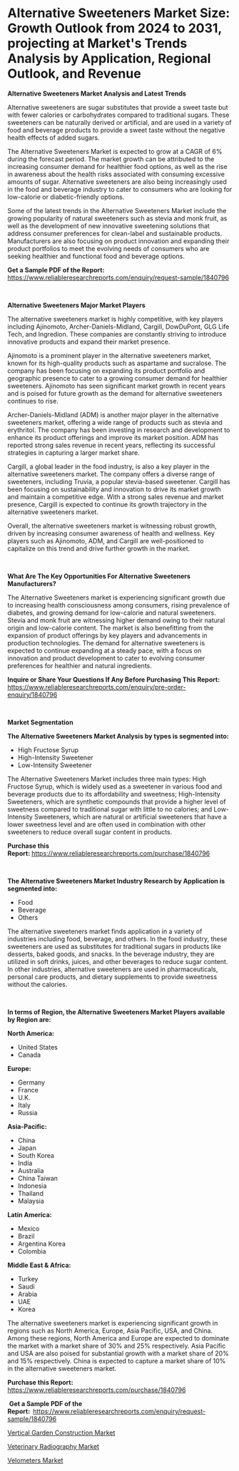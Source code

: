 <p><h1>Alternative Sweeteners Market Size: Growth Outlook from 2024 to 2031, projecting at Market's Trends Analysis by Application, Regional Outlook, and Revenue</h1></p><p><strong>Alternative Sweeteners Market Analysis and Latest Trends</strong></p>
<p><p>Alternative sweeteners are sugar substitutes that provide a sweet taste but with fewer calories or carbohydrates compared to traditional sugars. These sweeteners can be naturally derived or artificial, and are used in a variety of food and beverage products to provide a sweet taste without the negative health effects of added sugars.</p><p>The Alternative Sweeteners Market is expected to grow at a CAGR of 6% during the forecast period. The market growth can be attributed to the increasing consumer demand for healthier food options, as well as the rise in awareness about the health risks associated with consuming excessive amounts of sugar. Alternative sweeteners are also being increasingly used in the food and beverage industry to cater to consumers who are looking for low-calorie or diabetic-friendly options.</p><p>Some of the latest trends in the Alternative Sweeteners Market include the growing popularity of natural sweeteners such as stevia and monk fruit, as well as the development of new innovative sweetening solutions that address consumer preferences for clean-label and sustainable products. Manufacturers are also focusing on product innovation and expanding their product portfolios to meet the evolving needs of consumers who are seeking healthier and functional food and beverage options.</p></p>
<p><strong>Get a Sample PDF of the Report:&nbsp;</strong> <a href="https://www.reliableresearchreports.com/enquiry/request-sample/1840796">https://www.reliableresearchreports.com/enquiry/request-sample/1840796</a></p>
<p>&nbsp;</p>
<p><strong>Alternative Sweeteners Major Market Players</strong></p>
<p><p>The alternative sweeteners market is highly competitive, with key players including Ajinomoto, Archer-Daniels-Midland, Cargill, DowDuPont, GLG Life Tech, and Ingredion. These companies are constantly striving to introduce innovative products and expand their market presence.</p><p>Ajinomoto is a prominent player in the alternative sweeteners market, known for its high-quality products such as aspartame and sucralose. The company has been focusing on expanding its product portfolio and geographic presence to cater to a growing consumer demand for healthier sweeteners. Ajinomoto has seen significant market growth in recent years and is poised for future growth as the demand for alternative sweeteners continues to rise.</p><p>Archer-Daniels-Midland (ADM) is another major player in the alternative sweeteners market, offering a wide range of products such as stevia and erythritol. The company has been investing in research and development to enhance its product offerings and improve its market position. ADM has reported strong sales revenue in recent years, reflecting its successful strategies in capturing a larger market share.</p><p>Cargill, a global leader in the food industry, is also a key player in the alternative sweeteners market. The company offers a diverse range of sweeteners, including Truvia, a popular stevia-based sweetener. Cargill has been focusing on sustainability and innovation to drive its market growth and maintain a competitive edge. With a strong sales revenue and market presence, Cargill is expected to continue its growth trajectory in the alternative sweeteners market.</p><p>Overall, the alternative sweeteners market is witnessing robust growth, driven by increasing consumer awareness of health and wellness. Key players such as Ajinomoto, ADM, and Cargill are well-positioned to capitalize on this trend and drive further growth in the market.</p></p>
<p>&nbsp;</p>
<p><strong>What Are The Key Opportunities For Alternative Sweeteners Manufacturers?</strong></p>
<p><p>The Alternative Sweeteners market is experiencing significant growth due to increasing health consciousness among consumers, rising prevalence of diabetes, and growing demand for low-calorie and natural sweeteners. Stevia and monk fruit are witnessing higher demand owing to their natural origin and low-calorie content. The market is also benefitting from the expansion of product offerings by key players and advancements in production technologies. The demand for alternative sweeteners is expected to continue expanding at a steady pace, with a focus on innovation and product development to cater to evolving consumer preferences for healthier and natural ingredients.</p></p>
<p><strong>Inquire or Share Your Questions If Any Before Purchasing This Report:</strong> <a href="https://www.reliableresearchreports.com/enquiry/pre-order-enquiry/1840796">https://www.reliableresearchreports.com/enquiry/pre-order-enquiry/1840796</a></p>
<p>&nbsp;</p>
<p><strong>Market Segmentation</strong></p>
<p><strong>The Alternative Sweeteners Market Analysis by types is segmented into:</strong></p>
<p><ul><li>High Fructose Syrup</li><li>High-Intensity Sweetener</li><li>Low-Intensity Sweetener</li></ul></p>
<p><p>The Alternative Sweeteners Market includes three main types: High Fructose Syrup, which is widely used as a sweetener in various food and beverage products due to its affordability and sweetness; High-Intensity Sweeteners, which are synthetic compounds that provide a higher level of sweetness compared to traditional sugar with little to no calories; and Low-Intensity Sweeteners, which are natural or artificial sweeteners that have a lower sweetness level and are often used in combination with other sweeteners to reduce overall sugar content in products.</p></p>
<p><strong>Purchase this Report:&nbsp;</strong><a href="https://www.reliableresearchreports.com/purchase/1840796">https://www.reliableresearchreports.com/purchase/1840796</a></p>
<p>&nbsp;</p>
<p><strong>The Alternative Sweeteners Market Industry Research by Application is segmented into:</strong></p>
<p><ul><li>Food</li><li>Beverage</li><li>Others</li></ul></p>
<p><p>The alternative sweeteners market finds application in a variety of industries including food, beverage, and others. In the food industry, these sweeteners are used as substitutes for traditional sugars in products like desserts, baked goods, and snacks. In the beverage industry, they are utilized in soft drinks, juices, and other beverages to reduce sugar content. In other industries, alternative sweeteners are used in pharmaceuticals, personal care products, and dietary supplements to provide sweetness without the calories.</p></p>
<p>&nbsp;</p>
<p><strong>In terms of Region, the Alternative Sweeteners Market Players available by Region are:</strong></p>
<p>
    <p> <strong> North America: </strong>
        <ul>
            <li>United States</li>
            <li>Canada</li>
        </ul>
        </p> 
    <p> <strong> Europe: </strong>
        <ul>
            <li>Germany</li>
            <li>France</li>
            <li>U.K.</li>
            <li>Italy</li>
            <li>Russia</li>
        </ul>
        </p> 
    <p> <strong> Asia-Pacific: </strong>
        <ul>
            <li>China</li>
            <li>Japan</li>
            <li>South Korea</li>
            <li>India</li>
            <li>Australia</li>
            <li>China Taiwan</li>
            <li>Indonesia</li>
            <li>Thailand</li>
            <li>Malaysia</li>
        </ul>
        </p> 
    <p> <strong> Latin America: </strong>
        <ul>
            <li>Mexico</li>
            <li>Brazil</li>
            <li>Argentina Korea</li>
            <li>Colombia</li>
        </ul>
        </p> 
    <p> <strong> Middle East & Africa: </strong>
        <ul>
            <li>Turkey</li>
            <li>Saudi</li>
            <li>Arabia</li>
            <li>UAE</li>
            <li>Korea</li>
        </ul>
    </p>
    </p>
<p><p>The alternative sweeteners market is experiencing significant growth in regions such as North America, Europe, Asia Pacific, USA, and China. Among these regions, North America and Europe are expected to dominate the market with a market share of 30% and 25% respectively. Asia Pacific and USA are also poised for substantial growth with a market share of 20% and 15% respectively. China is expected to capture a market share of 10% in the alternative sweeteners market.</p></p>
<p><strong>Purchase this Report: </strong><a href="https://www.reliableresearchreports.com/purchase/1840796">https://www.reliableresearchreports.com/purchase/1840796</a></p>
<p>&nbsp;<strong>Get a Sample PDF of the Report:&nbsp;&nbsp;</strong><a href="https://www.reliableresearchreports.com/enquiry/request-sample/1840796">https://www.reliableresearchreports.com/enquiry/request-sample/1840796</a></p>
<p><strong></strong></p>
<p><p><a href="https://github.com/pjcfca/Market-Research-Report-List-1/blob/main/vertical-garden-construction-market.md">Vertical Garden Construction Market</a></p><p><a href="https://github.com/wusalecollins540tpqoz/Market-Research-Report-List-1/blob/main/veterinary-radiography-market.md">Veterinary Radiography Market</a></p><p><a href="https://github.com/johnbach50/Market-Research-Report-List-2/blob/main/velometers-market.md">Velometers Market</a></p></p>